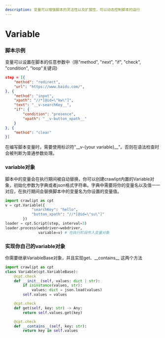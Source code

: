 ```yaml
---
description: 变量可以增强脚本的灵活性以及扩展性，可以动态控制脚本的运行
---
```


# Variable

### 脚本示例

变量可以设置在脚本的任意参数中（除"method", "next", "if", "check", "condition", "loop"关键词)

```json
step = [{
    "method": "redirect",
    "url": "https://www.baidu.com/",
}, {
    "method": "input",
    "xpath": "//*[@id=\"kw\"]",
    "text": "__v-searchKey__",
    "if": {
        "condition": "presence",
        "xpath": "__v-button_xpath__"
    }
}, {
    "method": "clear"
}]
```

在编写脚本变量时，需要使用标识符"\_\_v-{your variable}\_\_"。否则在语法检查时会被判断为普通参数处理。

### variable对象

脚本中的变量会在执行期间被自动替换，你可以创建crawlipt内置的Variable对象，初始化参数为字典或者json格式字符串。字典中需要将你的变量名以及值一一对应，在执行期间会替换脚本中的变量名为你设置的变量值。

```python
import crawlipt as cpt
v = cpt.Variable({
            "searchKey": "hello",
            "button_xpath": "//*[@id=\"su\"]"
        })
loader = cpt.Script(step, interval=3)
loader.process(webdriver=webdriver,
               variable=v) # 在执行阶段传入变量对象
```

### 实现你自己的variable对象

你需要继承VariableBase对象，并且实现get、\_\_contains\_\_ 这两个方法

```python
import crawlipt as cpt
class Variable(cpt.VariableBase):
    @cpt.check
    def __init__(self, values: dict | str):
        if isinstance(values, str):
            values: dict = json.load(values)
        self.values = values

    @cpt.check
    def get(self, key: str) -> Any:
        return self.values.get(key)

    @cpt.check
    def __contains__(self, key: str):
        return key in self.values
```
